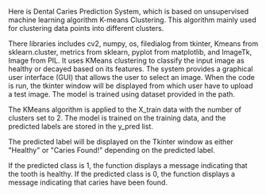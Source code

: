 Here is Dental Caries Prediction System, which is based on unsupervised machine learning algorithm K-means Clustering. This algorithm mainly used for clustering data points into different clusters. 


There libraries includes cv2, numpy, os, filedialog from tkinter, Kmeans from sklearn.cluster, metrics from sklearn, pyplot from matplotlib, and ImageTk, Image from PIL. It uses KMeans clustering to classify the input image as healthy or decayed based on its features. The system provides a graphical user interface (GUI) that allows the user to select an image. When the code is run, the tkinter window will be displayed from which user have to upload a test image. The model is trained using dataset provided in the path. 


The KMeans algorithm is applied to the X_train data with the number of clusters set to 2. The model is trained on the training data, and the predicted labels are stored in the y_pred list. 


The predicted label will be displayed on the Tkinter window as either "Healthy" or "Caries Found!" depending on the predicted label.


If the predicted class is 1, the function displays a message indicating that the tooth is healthy. If the predicted class is 0, the function displays a message indicating that caries have been found.
